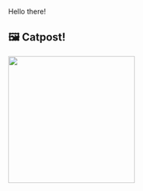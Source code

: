 Hello there!



## 🖼️ Catpost!

<sub>
    <img src="https://cdn2.thecatapi.com/images/bho.jpg" height="256">
</sub>

